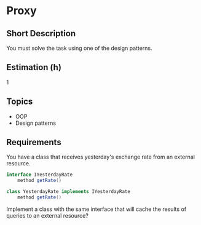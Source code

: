 # Proxy

## Short Description

You must solve the task using one of the design patterns.

## Estimation (h)

1

## Topics

* OOP
* Design patterns

## Requirements

You have a class that receives yesterday's exchange rate from an
external resource.

```java
interface IYesterdayRate
    method getRate()

class YesterdayRate implements IYesterdayRate
    method getRate()
```

Implement a class with the same interface that will cache the results of
queries to an external resource?
